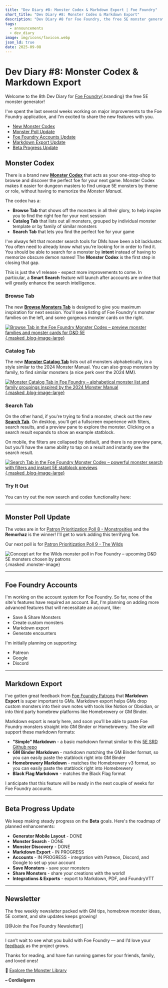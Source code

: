 ```yaml
---
title: "Dev Diary #8: Monster Codex & Markdown Export | Foe Foundry"
short_title: "Dev Diary #8: Monster Codex & Markdown Export"
description: "Dev Diary #8 for Foe Foundry, the free 5E monster generator. Updates on the new Monster Codex, improved monster search and browsing, markdown export for statblocks, and upcoming account features for GMs."
tags:
  - announcements
  - dev_diary
image: img/icons/favicon.webp
json_ld: true
date: 2025-09-08
---
```


# Dev Diary #8: Monster Codex & Markdown Export

Welcome to the 8th Dev Diary for [Foe Foundry](../index.md){.branding} the free 5E monster generator!  

I've spent the last several weeks working on major improvements to the Foe Foundry application, and I'm excited to share the new features with you.

- [New Monster Codex](#monster-codex)
- [Monster Poll Update](#monster-poll-update)
- [Foe Foundry Accounts Update](#foe-foundry-accounts)
- [Markdown Export Update](#markdown-export)
- [Beta Progress Update](#beta-progress-update)

## Monster Codex

There is a brand new [**Monster Codex**](../codex/index.md) that acts as your one-stop-shop to browse and discover the perfect foe for your next game. Monster Codex makes it easier for dungeon masters to find unique 5E monsters by theme or role, without having to memorize the *Monster Manual*.

The codex has a:

- **Browse Tab** that shows off the monsters in all their glory, to help inspire you to find the right foe for your next session
- **Catalog Tab** that lists out all monsters, grouped by individual monster template or by family of similar monsters
- **Search Tab** that lets you find the perfect foe for your game

I've always felt that monster search tools for DMs have been a bit lackluster. You often need to already know what you're looking for in order to find it. You should be able to search for a monster by **intent** instead of having to memorize obscure demon names! The **Monster Codex** is the first step in closing that gap.

This is just the v1 release - expect more improvements to come. In particular, a **Smart Search** feature will launch after accounts are online that will greatly enhance the search intelligence.

### Browse Tab

The new [**Browse Monsters Tab**](../codex/index.md#browse) is designed to give you maximum inspiration for next session. You'll see a listing of Foe Foundry's monster families on the left, and some gorgeous monster cards on the right.

[![Browse Tab in the Foe Foundry Monster Codex – preview monster families and monster cards for D&D 5E](../img/blogs/codex_browse.webp){.masked .blog-image-large}](../codex/index.md#browse) 
### Catalog Tab

The new [**Monster Catalog Tab**](../codex/index.md#catalog) lists out all monsters alphabetically, in a style similar to the 2024 Monster Manual. You can also group monsters by family, to find similar monsters (a nice perk over the 2024 MM). 

[![Monster Catalog Tab in Foe Foundry – alphabetical monster list and family groupings inspired by the 2024 Monster Manual](../img/blogs/codex_catalog_tab.webp){.masked .blog-image-large}](../codex/index.md#catalog)

### Search Tab

On the other hand, if you're trying to find a monster, check out the new [**Search Tab**](../codex/index.md#search). On desktop, you'll get a fullscreen experience with filters, search results, and a preview pane to explore the monster. Clicking on a search result expands to show an example statblock.

On mobile, the filters are collapsed by default, and there is no preview pane, but you'll have the same ability to tap on a result and instantly see the search result.

[![Search Tab in the Foe Foundry Monster Codex – powerful monster search with filters and instant 5E statblock previews](../img/blogs/codex_search_tab.webp){.masked .blog-image-large}](../codex/index.md#search)

### Try It Out

You can try out the new search and codex functionality here:

<generator-showcase></generator-showcase>

---

## Monster Poll Update

The votes are in for [Patron Prioritization Poll 8 - Monstrosities](https://www.patreon.com/posts/prioritization-8-136661973) and the **Remorhaz** is the winner! I'll get to work adding this terrifying foe.  

Our next poll is for [Patron Prioritization Poll 9 - The Wilds](https://www.patreon.com/posts/prioritization-9-138456580?utm_medium=clipboard_copy&utm_source=copyLink&utm_campaign=postshare_creator&utm_content=join_link)

![Concept art for the Wilds monster poll in Foe Foundry – upcoming D&D 5E monsters chosen by patrons](../img/monsters/druid2.webp){.masked .monster-image}

---

## Foe Foundry Accounts

I'm working on the account system for Foe Foundry. So far, none of the site's features have required an account. But, I'm planning on adding more advanced features that will necessitate an account, like:

- Save & Share Monsters
- Create custom monsters
- Markdown export
- Generate encounters

I'm initially planning on supporting:

- Patreon
- Google
- Discord

---

## Markdown Export

I've gotten great feedback from [Foe Foundry Patrons](https://www.patreon.com/foefoundry) that **Markdown Export** is super important to GMs. Markdown export helps GMs drop custom monsters into their own notes with tools like Notion or Obsidian, or into third party homebrew platforms like Homebrewery or GM Binder.

Markdown export is nearly here, and soon you’ll be able to paste Foe Foundry monsters straight into GM Binder or Homebrewery. The site will support these markdown formats:

- **"Simple" Markdown** - a basic markdown format similar to this [5E SRD Github repo](https://github.com/BTMorton/dnd-5e-srd/tree/master/markdown)
- **GM Binder Markdown** - markdown matching the GM Binder format, so you can easily paste the statblock right into GM Binder
- **Homebrewery Markdown** - matches the Homebrewery v3 format, so you can easily paste the statblock right into Homebrewery
- **Black Flag Markdown** - matches the Black Flag format

I anticipate that this feature will be ready in the next couple of weeks for Foe Foundry accounts.

---

## Beta Progress Update

We keep making steady progress on the **Beta** goals. Here's the roadmap of planned enhancements:

- **Generator Mobile Layout** - DONE
- **Monster Search** - DONE
- **Monster Discovery** - DONE 
- **Markdown Export** - IN PROGRESS
- **Accounts** - IN PROGRESS - integration with Patreon, Discord, and Google to set up your account
- **Save Monsters** - save your monsters
- **Share Monsters** - share your creations with the world!
- **Integrations & Exports** - export to Markdown, PDF, and FoundryVTT

---

## Newsletter

The free weekly newsletter packed with GM tips, homebrew monster ideas, 5E content, and site updates keeps growing!

[[@Join the Foe Foundry Newsletter]]

---

I can’t wait to see what you build with Foe Foundry — and I’d love your [feedback](mailto:cordialgerm87@gmail.com) as the project grows.

Thanks for reading, and have fun running games for your friends, family, and loved ones!

🧟 [Explore the Monster Library](../index.md)

**– Cordialgerm**
